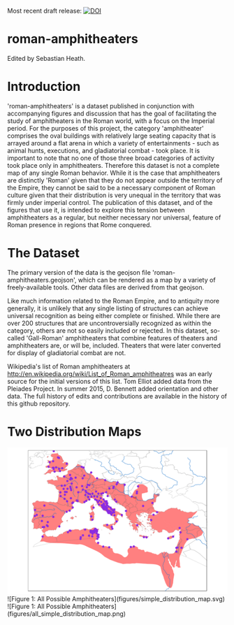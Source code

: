Most recent draft release: 
[![DOI](https://zenodo.org/badge/DOI/10.5281/zenodo.159621.svg)](http://dx.doi.org/10.5281/zenodo.159621)

roman-amphitheaters
===================

Edited by Sebastian Heath.

# Introduction
'roman-amphitheaters' is a dataset published in conjunction with accompanying figures and discussion that has the goal of facilitating the study of amphitheaters in the Roman world, with a focus on the Imperial period. For the purposes of this project, the category 'amphitheater' comprises the oval buildings with relatively large seating capacity that is arrayed around a flat arena in which a variety of entertainments - such as animal hunts, executions, and gladiatorial combat -  took place. It is important to note that no one of those three broad categories of activity took place only in amphitheaters. Therefore this dataset is not a complete map of any single Roman behavior. While it is the case that amphitheaters are distinctly 'Roman' given that they do not appear outside the territory of the Empire, they cannot be said to be a necessary component of Roman culture given that their distribution is very unequal in the territory that was firmly under imperial control. The publication of this dataset,  and of the figures that use it, is intended to explore this tension between amphitheaters as a regular, but neither necessary nor universal, feature of Roman presence in regions that Rome conquered.

# The Dataset
 The primary version of the data is the geojson file 'roman-amphitheaters.geojson', which can be rendered as a map by a variety of freely-available tools. Other data files are derived from that geojson.

Like much information related to the Roman Empire, and to antiquity more generally, it is unlikely that any single listing of structures can achieve universal recognition as being either complete or finished. While there are over 200 structures that are uncontroversially recognized as within the category, others are not so easily included or rejected. In this dataset, so-called 'Gall-Roman' amphitheaters that combine features of theaters and amphitheaters are, or will be, included. Theaters that were later converted for display of gladiatorial combat are not.

Wikipedia's list of Roman amphitheaters at http://en.wikipedia.org/wiki/List_of_Roman_amphitheatres was an early source for the initial versions of this list.  Tom Elliot added data from the Pleiades Project. In summer 2015, D. Bennett added orientation and other data. The full history of edits and contributions are available in the history of this github repository.

# Two Distribution Maps
<img src="figures/simple_distribution_map.svg"/>
![Figure 1: All Possible Amphitheaters](figures/simple_distribution_map.svg)
![Figure 1: All Possible Amphitheaters](figures/all_simple_distribution_map.png)
